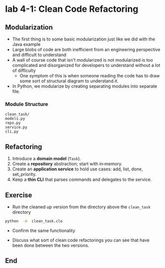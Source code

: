 # lab 4-1: Clean Code Refactoring

## Modularization

- The first thing is to some basic modularization just like we did with the Java example
- Large blobs of code are both inefficient from an engineering perspective and difficult to understand
- A wall of course code that isn't modularized is not modularized is too complicated and disorganized for developers to understand without a lot of difficulty
  - One symptom of this is when someone reading the code has to draw some sort of structural diagram to understand it.
- In Python, we modularize by creating separating modules into separate file.

### Module Structure

```text
clean_task/
models.py
repo.py
service.py
cli.py
```

## Refactoring
1. Introduce a **domain model** (`Task`).
2. Create a **repository** abstraction; start with in‑memory.
3. Create an **application service** to hold use cases: add, list, done, set_priority.
4. Keep a **thin CLI** that parses commands and delegates to the service.

## Exercise

- Run the cleaned up version from the directory above the `clean_task` directory

```bash
python  -m  clean_task.clo
```

- Confirm the same functionality

- Discuss what sort of clean code refactorings you can see that have been done between the two versions.

## End
